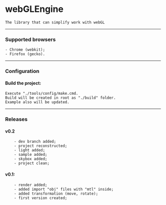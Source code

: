 # webGLEngine
	The library that can simplify work with webGL
----------------------
### Supported browsers
	- Chrome (webkit);
	- Firefox (gecko).
-----------------
### Configuration
#### Build the project:
	Execute "./tools/config/make.cmd.
	Build will be created in root as "./build" folder.
	Example also will be updated.
------------
### Releases
#### v0.2
		- dev branch added;
		- project reconstructed;
		- light added;
		- sample added;
		- skybox added;
		- project clean;
		
#### v0.1:
		- render added;
		- added import "obj" files with "mtl" inside;
		- added transformation (move, rotate);
		- first version created;
		